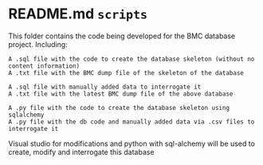 # README.md `scripts`

This folder contains the code being developed for the BMC database project. Including:

    A .sql file with the code to create the database skeleton (without no content information)
    A .txt file with the BMC dump file of the skeleton of the database
    
    A .sql file with manually added data to interrogate it
    A .txt file with the latest BMC dump file of the above database

    A .py file with the code to create the database skeleton using sqlalchemy
    A .py file with the db code and manually added data via .csv files to interrogate it
    
Visual studio for modifications and python with sql-alchemy will be used to create, modify and interrogate this database
